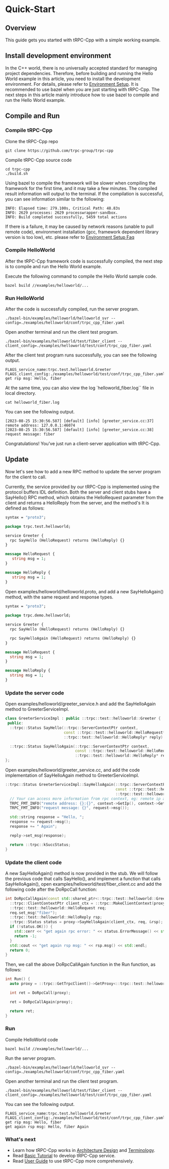 # Quick-Start

## Overview

This guide gets you started with tRPC-Cpp with a simple working example.

## Install development environment

In the C++ world, there is no universally accepted standard for managing project dependencies. Therefore, before building and running the Hello World example in this article, you need to install the development environment. For details, please refer to [Environment Setup](setup_env.md). It is recommended to use bazel when you are just starting with tRPC-Cpp. The next steps in this article mainly introduce how to use bazel to compile and run the Hello World example.

## Compile and Run

### Compile tRPC-Cpp

Clone the tRPC-Cpp repo

```shell
git clone https://github.com/trpc-group/trpc-cpp
```

Compile tRPC-Cpp source code

```shell
cd trpc-cpp
./build.sh
```

Using bazel to compile the framework will be slower when compiling the framework for the first time, and it may take a few minutes. The compiled result information will output to the terminal. If the compilation is successful, you can see information similar to the following:

```shell
INFO: Elapsed time: 279.100s, Critical Path: 48.83s
INFO: 2629 processes: 2629 processwrapper-sandbox.
INFO: Build completed successfully, 5459 total actions
```

If there is a failure, it may be caused by network reasons (unable to pull remote code), environment installation (gcc, framework dependent library version is too low), etc. please refer to [Environment Setup Faq](setup_env.md)

### Compile HelloWorld

After the tRPC-Cpp framework code is successfully compiled, the next step is to compile and run the Hello World example.

Execute the following command to compile the Hello World sample code.

```shell
bazel build //examples/helloworld/...
```

### Run HelloWorld

After the code is successfully compiled, run the server program.

```shell
./bazel-bin/examples/helloworld/helloworld_svr --config=./examples/helloworld/conf/trpc_cpp_fiber.yaml
```

Open another terminal and run the client test program.

```shell
./bazel-bin/examples/helloworld/test/fiber_client --client_config=./examples/helloworld/test/conf/trpc_cpp_fiber.yaml
```

After the client test program runs successfully, you can see the following output.

```shell
FLAGS_service_name:trpc.test.helloworld.Greeter
FLAGS_client_config:./examples/helloworld/test/conf/trpc_cpp_fiber.yaml
get rsp msg: Hello, fiber
```

At the same time, you can also view the log `helloworld_fiber.log`` file in local directory.

```shell
cat helloworld_fiber.log 
```

You can see the following output.

```shell
[2023-08-25 15:30:56.587] [default] [info] [greeter_service.cc:37] remote address: 127.0.0.1:46074
[2023-08-25 15:30:56.587] [default] [info] [greeter_service.cc:38] request message: fiber
```

Congratulations! You’ve just run a client-server application with tRPC-Cpp.

## Update

Now let's see how to add a new RPC method to update the server program for the client to call.

Currently, the service provided by our tRPC-Cpp is implemented using the protocol buffers IDL definition. Both the server and client stubs have a SayHello() RPC method, which obtains the HelloRequest parameter from the client and returns a HelloReply from the server, and the method's It is defined as follows:

```protobuf
syntax = "proto3";

package trpc.test.helloworld;

service Greeter {
  rpc SayHello (HelloRequest) returns (HelloReply) {}
}

message HelloRequest {
   string msg = 1;
}

message HelloReply {
   string msg = 1;
}
```

Open examples/helloworld/helloworld.proto, and add a new SayHelloAgain() method, with the same request and response types.

```protobuf
syntax = "proto3";
 
package trpc.demo.helloworld;

service Greeter {
  rpc SayHello (HelloRequest) returns (HelloReply) {}

  rpc SayHelloAgain (HelloRequest) returns (HelloReply) {}
}

message HelloRequest {
  string msg = 1;
}

message HelloReply {
  string msg = 1;
}
```

### Update the server code

Open examples/helloworld/greeter_service.h and add the SayHelloAgain method to GreeterServiceImpl.

```cpp
class GreeterServiceImpl : public ::trpc::test::helloworld::Greeter {
 public:
  ::trpc::Status SayHello(::trpc::ServerContextPtr context,
                          const ::trpc::test::helloworld::HelloRequest* request,
                          ::trpc::test::helloworld::HelloReply* reply) override;

  ::trpc::Status SayHelloAgain(::trpc::ServerContextPtr context,
                               const ::trpc::test::helloworld::HelloRequest* request,
                               ::trpc::test::helloworld::HelloReply* reply) override;
};
```

Open examples/helloworld/greeter_service.cc, and add the code implementation of SayHelloAgain method to GreeterServiceImpl.

```cpp
::trpc::Status GreeterServiceImpl::SayHelloAgain(::trpc::ServerContextPtr context,
                                                 const ::trpc::test::helloworld::HelloRequest* request,
                                                 ::trpc::test::helloworld::HelloReply* reply) {
  // Your can access more information from rpc context, eg: remote ip and port
  TRPC_FMT_INFO("remote address: {}:{}", context->GetIp(), context->GetPort());
  TRPC_FMT_INFO("request message: {}", request->msg());

  std::string response = "Hello, ";
  response += request->msg();
  response += " Again";

  reply->set_msg(response);

  return ::trpc::kSuccStatus;
}
```

### Update the client code

A new SayHelloAgain() method is now provided in the stub. We will follow the previous code that calls SayHello(), and implement a function that calls SayHelloAgain(), open examples/helloworld/test/fiber_client.cc and add the following code after the DoRpcCall function:

```cpp
int DoRpcCallAgain(const std::shared_ptr<::trpc::test::helloworld::GreeterServiceProxy>& proxy) {
  ::trpc::ClientContextPtr client_ctx = ::trpc::MakeClientContext(proxy);
  ::trpc::test::helloworld::HelloRequest req;
  req.set_msg("fiber");
  ::trpc::test::helloworld::HelloReply rsp;
  ::trpc::Status status = proxy->SayHelloAgain(client_ctx, req, &rsp);
  if (!status.OK()) {
    std::cerr << "get again rpc error: " << status.ErrorMessage() << std::endl;
    return -1;
  }
  std::cout << "get again rsp msg: " << rsp.msg() << std::endl;
  return 0;
}
```

Then, we call the above DoRpcCallAgain function in the Run function, as follows:

```cpp
int Run() {
  auto proxy = ::trpc::GetTrpcClient()->GetProxy<::trpc::test::helloworld::GreeterServiceProxy>(FLAGS_service_name);

  int ret = DoRpcCall(proxy);

  ret = DoRpcCallAgain(proxy);

  return ret;
}
```

### Run

Compile HelloWorld code

```shell
bazel build //examples/helloworld/...
```

Run the server program.

```shell
./bazel-bin/examples/helloworld/helloworld_svr --config=./examples/helloworld/conf/trpc_cpp_fiber.yaml
```

Open another terminal and run the client test program.

```shell
./bazel-bin/examples/helloworld/test/fiber_client --client_config=./examples/helloworld/test/conf/trpc_cpp_fiber.yaml
```

You can see the following output.

```shell
FLAGS_service_name:trpc.test.helloworld.Greeter
FLAGS_client_config:./examples/helloworld/test/conf/trpc_cpp_fiber.yaml
get rsp msg: Hello, fiber
get again rsp msg: Hello, fiber Again
```

### What's next

- Learn how tRPC-Cpp works in [Architecture Design](https://github.com/trpc-group/trpc-cpp/docs/en/architecture_design.md)
  and [Terminology](https://github.com/trpc-group/trpc/blob/main/docs/en/terminology.md).
- Read [Basic Tutorial](basic_tutorial.md) to develop tRPC-Cpp service.
- Read [User Guide](../README.md) to use tRPC-Cpp more comprehensively.
